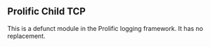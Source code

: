 ## Prolific Child TCP

This is a defunct module in the Prolific logging framework. It has no
replacement.
